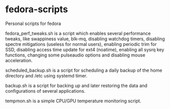 # fedora-scripts
Personal scripts for fedora

fedora_perf_tweaks.sh is a script which enables several performance tweaks, like swappiness value, blk-mq, disabling watchdog timers, disabling spectre mitigations (useless for normal users), enabling periodic trim for SSD, disabling access time update for ext4 (noatime), enabling all sysrq key functions, changing some pulseaudio options and disabling mouse acceleration.

scheduled_backup.sh is a script for scheduling a daily backup of the home directory and /etc using systemd timer.

backup.sh is a script for backing up and later restoring the data and configurations of several applications.

tempmon.sh is a simple CPU/GPU temperature monitoring script.
